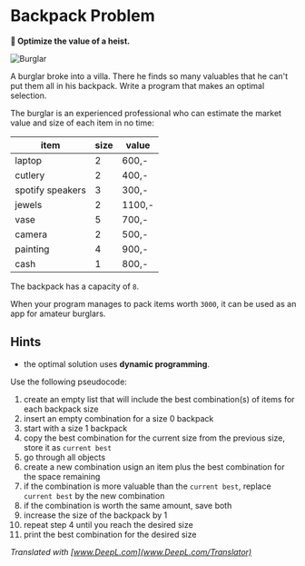 
# Backpack Problem

**🎯 Optimize the value of a heist.**

![Burglar](../images/burglar.png)

A burglar broke into a villa. There he finds so many valuables that he can't put them all in his backpack. Write a program that makes an optimal selection.

The burglar is an experienced professional who can estimate the market value and size of each item in no time:

| item  | size  | value |
|-------|-------|-------|
| laptop | 2  | 600,- |
| cutlery | 2 | 400,- |
| spotify speakers | 3  | 300,- |
| jewels | 2 | 1100,- |
| vase | 5 | 700,- |
| camera | 2 | 500,- |
| painting | 4 | 900,- |
| cash | 1 | 800,- |

The backpack has a capacity of `8`.

When your program manages to pack items worth `3000`, it can be used as an app for amateur burglars.

## Hints

* the optimal solution uses **dynamic programming**.

Use the following pseudocode:

1. create an empty list that will include the best combination(s) of items for each backpack size
2. insert an empty combination for a size 0 backpack
3. start with a size 1 backpack
4. copy the best combination for the current size from the previous size, store it as `current best`
5. go through all objects
6. create a new combination usign an item plus the best combination for the space remaining
7. if the combination is more valuable than the `current best`, replace `current best` by the new combination
8. if the combination is worth the same amount, save both
8. increase the size of the backpack by 1
9. repeat step 4 until you reach the desired size
10. print the best combination for the desired size


*Translated with [www.DeepL.com](www.DeepL.com/Translator)*

